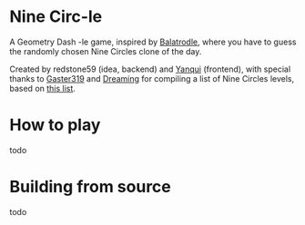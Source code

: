 # Nine Circ-le
A Geometry Dash -le game, inspired by [Balatrodle](https://www.balatrodle.com/), where you have to guess the randomly chosen Nine Circles clone of the day.

Created by redstone59 (idea, backend) and [Yanqui](https://github.com/yanqui-uxo) (frontend),
with special thanks to [Gaster319](https://twitter.com/gaster319) and [Dreaming](https://github.com/dreaming98) for compiling a list of Nine Circles levels, based on [this list](https://geometry-dash-fan.fandom.com/wiki/List_of_Nine_Circles_levels).

# How to play

todo

# Building from source

todo
